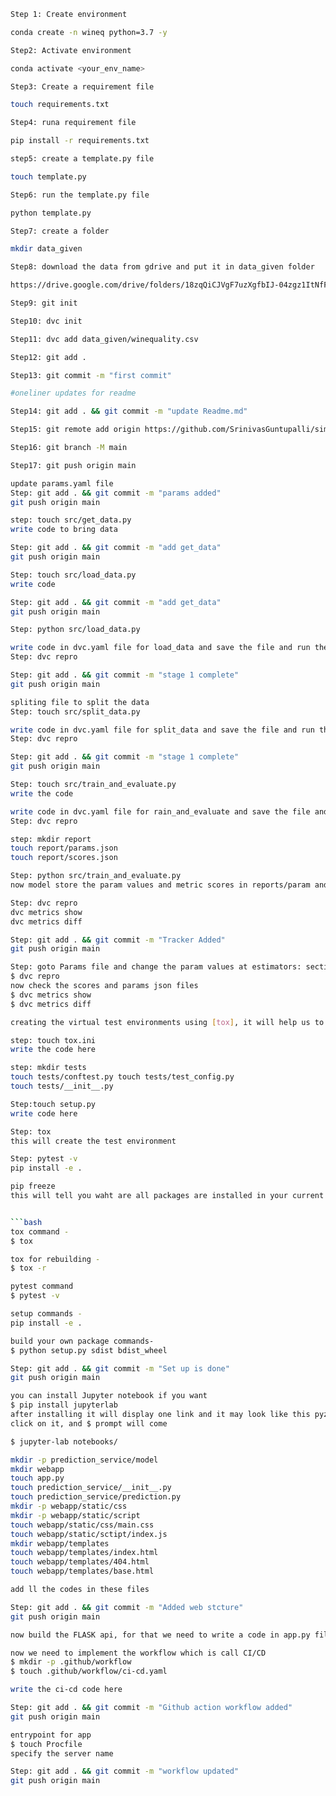 ```bash
Step 1: Create environment

conda create -n wineq python=3.7 -y
```
```bash
Step2: Activate environment

conda activate <your_env_name>
```
```bash
Step3: Create a requirement file

touch requirements.txt
```
```bash
Step4: runa requirement file

pip install -r requirements.txt
```
```bash
step5: create a template.py file

touch template.py
```
```bash
Step6: run the template.py file

python template.py
```
```bash
Step7: create a folder

mkdir data_given
```
```bash
Step8: download the data from gdrive and put it in data_given folder

https://drive.google.com/drive/folders/18zqQiCJVgF7uzXgfbIJ-04zgz1ItNfF5?usp=sharing

```
```bash
Step9: git init
```
```bash
Step10: dvc init 
```
```bash
Step11: dvc add data_given/winequality.csv
```
```bash
Step12: git add .
```
```bash
Step13: git commit -m "first commit"
```
```bash
#oneliner updates for readme

Step14: git add . && git commit -m "update Readme.md"
```
```bash
Step15: git remote add origin https://github.com/SrinivasGuntupalli/simple_dvc_demo.git
```
```bash
Step16: git branch -M main
```
```bash
Step17: git push origin main
```
```bash
update params.yaml file
Step: git add . && git commit -m "params added"
git push origin main
```
```bash
step: touch src/get_data.py
write code to bring data
```

```bash
Step: git add . && git commit -m "add get_data"
git push origin main
```
```bash
Step: touch src/load_data.py
write code 
```
```bash
Step: git add . && git commit -m "add get_data"
git push origin main
```
```bash
Step: python src/load_data.py
```
```bash
write code in dvc.yaml file for load_data and save the file and run the dvc file
Step: dvc repro
```
```bash
Step: git add . && git commit -m "stage 1 complete"
git push origin main
```
```bash
spliting file to split the data
Step: touch src/split_data.py
```
```bash
write code in dvc.yaml file for split_data and save the file and run the dvc file
Step: dvc repro
```
```bash
Step: git add . && git commit -m "stage 1 complete"
git push origin main
```
```bash
Step: touch src/train_and_evaluate.py
write the code
```
```bash
write code in dvc.yaml file for rain_and_evaluate and save the file and run the dvc file
Step: dvc repro
```
```bash
step: mkdir report
touch report/params.json
touch report/scores.json
```
```bash
Step: python src/train_and_evaluate.py
now model store the param values and metric scores in reports/param and scores file.
```
```bash
Step: dvc repro
dvc metrics show
dvc metrics diff
```
```bash
Step: git add . && git commit -m "Tracker Added"
git push origin main
```

```bash
Step: goto Params file and change the param values at estimators: section and save it and run the model
$ dvc repro
now check the scores and params json files
$ dvc metrics show
$ dvc metrics diff
```
```bash
creating the virtual test environments using [tox], it will help us to test our models in virtual environments with higher or lower versions Python versions.

step: touch tox.ini
write the code here
```
```bash
step: mkdir tests
touch tests/conftest.py touch tests/test_config.py
touch tests/__init__.py
```

```bash
Step:touch setup.py
write code here
```

```bash
Step: tox
this will create the test environment
```
```bash
Step: pytest -v
pip install -e .

pip freeze
this will tell you waht are all packages are installed in your current working directory.


```bash
tox command -
$ tox
```

```bash
tox for rebuilding -
$ tox -r
```
```bash
pytest command
$ pytest -v
```

```bash
setup commands -
pip install -e . 
```

```bash
build your own package commands-
$ python setup.py sdist bdist_wheel

```
```bash
Step: git add . && git commit -m "Set up is done"
git push origin main
```

```bash
you can install Jupyter notebook if you want
$ pip install jupyterlab
after installing it will display one link and it may look like this pyzmq-22.0.3
click on it, and $ prompt will come

$ jupyter-lab notebooks/
```

```bash
mkdir -p prediction_service/model
mkdir webapp
touch app.py
touch prediction_service/__init__.py
touch prediction_service/prediction.py
mkdir -p webapp/static/css
mkdir -p webapp/static/script
touch webapp/static/css/main.css
touch webapp/static/sctipt/index.js
mkdir webapp/templates
touch webapp/templates/index.html
touch webapp/templates/404.html
touch webapp/templates/base.html

add ll the codes in these files
```

```bash
Step: git add . && git commit -m "Added web stcture"
git push origin main
```

```bash
now build the FLASK api, for that we need to write a code in app.py file
```

```bash
now we need to implement the workflow which is call CI/CD
$ mkdir -p .github/workflow
$ touch .github/workflow/ci-cd.yaml

write the ci-cd code here
```
```bash
Step: git add . && git commit -m "Github action workflow added"
git push origin main
```
```bash
entrypoint for app
$ touch Procfile
specify the server name
```

```bash
Step: git add . && git commit -m "workflow updated"
git push origin main
```











